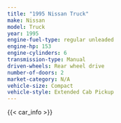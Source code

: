 ```yaml
---
title: "1995 Nissan Truck"
make: Nissan
model: Truck
year: 1995
engine-fuel-type: regular unleaded
engine-hp: 153
engine-cylinders: 6
transmission-type: Manual
driven-wheels: Rear wheel drive
number-of-doors: 2
market-category: N/A
vehicle-size: Compact
vehicle-style: Extended Cab Pickup
---
```


{{< car_info >}}
